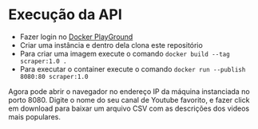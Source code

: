 # Execução da API

- Fazer login no [Docker PlayGround](https://labs.play-with-docker.com/)
- Criar uma instância e dentro dela clona este repositório
- Para criar uma imagem execute o comando `docker build --tag scraper:1.0 .`
- Para executar o container execute o comando `docker run --publish 8080:80 scraper:1.0`

Agora pode abrir o navegador no endereço IP da máquina instanciada no porto 8080. Digite o nome do seu canal de Youtube favorito, e fazer click em download para baixar um arquivo CSV com as descrições dos videos mais populares.
